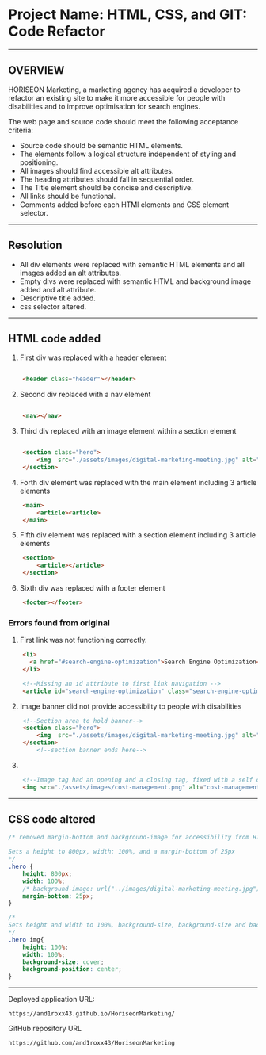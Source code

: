 # Project Name: HTML, CSS, and GIT: Code Refactor
___
## OVERVIEW

HORISEON Marketing, a marketing agency has acquired a developer to refactor an existing site to make it more accessible for people with disabilities and to improve optimisation for search engines.

The web page and source code should meet the following acceptance criteria:

- Source code should be semantic HTML elements.
- The elements follow a logical structure independent of styling and positioning.
- All images should find accessible alt attributes.
- The heading attributes should fall in sequential order.
- The Title element should be concise and descriptive.
- All links should be functional.
- Comments added before each HTMl elements and CSS element selector.


___
## Resolution 

- All div elements were replaced with semantic HTML elements and all images added an alt attributes.
- Empty divs were replaced with semantic HTML and background image added and alt attribute.
- Descriptive title added.
- css selector altered.
___
## HTML code added

1. First div was replaced with a header element
```html

    <header class="header"></header>
```  

2. Second div replaced with a nav element
```html

    <nav></nav>
```  

3. Third div replaced with an image element within a section element 
```html

    <section class="hero">
        <img  src="./assets/images/digital-marketing-meeting.jpg" alt="page banner">
    </section>
```  

4. Forth div element was replaced with the main element including 3 article elements

```html
    <main>
        <article><article>
    </main>
```

5. Fifth div element was replaced with a section element including 3 article elements

```html
    <section>
        <article></article>
    </section>

```

6. Sixth div was replaced with a footer element

```html
    <footer></footer>
```

### Errors found from original

1. First link was not functioning correctly.

```html
    <li>
      <a href="#search-engine-optimization">Search Engine Optimization</a>
    </li>

    <!--Missing an id attribute to first link navigation -->
    <article id="search-engine-optimization" class="search-engine-optimization">
```

2. Image banner did not provide accessibilty to people with disabilities

```html
    <!--Section area to hold banner-->
    <section class="hero">
        <img  src="./assets/images/digital-marketing-meeting.jpg" alt="page banner">
    </section>
        <!--section banner ends here-->
```

3. 
```html
    <!--Image tag had an opening and a closing tag, fixed with a self closing tag-->
    <img src="./assets/images/cost-management.png" alt="cost-management logo" />
```

___

## CSS code altered

```css
/* removed margin-bottom and background-image for accessibility from HTML from class hero.

Sets a height to 800px, width: 100%, and a margin-bottom of 25px 
*/
.hero {
    height: 800px;
    width: 100%;
    /* background-image: url("../images/digital-marketing-meeting.jpg"); */
    margin-bottom: 25px;
}

/* 
Sets height and width to 100%, background-size, background-size and background-position
*/
.hero img{
    height: 100%;
    width: 100%;
    background-size: cover;
    background-position: center;
}
```

___

Deployed application URL:

```
https://and1roxx43.github.io/HoriseonMarketing/
```
GitHub repository URL

```
https://github.com/and1roxx43/HoriseonMarketing
```